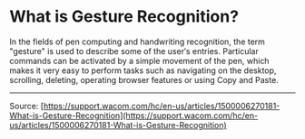 # What is Gesture Recognition?

In the fields of pen computing and handwriting recognition, the term "gesture" is used to describe some of the user′s entries. Particular commands can be activated by a simple movement of the pen, which makes it very easy to perform tasks such as navigating on the desktop, scrolling, deleting, operating browser features or using Copy and Paste.

---
Source: [https://support.wacom.com/hc/en-us/articles/1500006270181-What-is-Gesture-Recognition](https://support.wacom.com/hc/en-us/articles/1500006270181-What-is-Gesture-Recognition)
